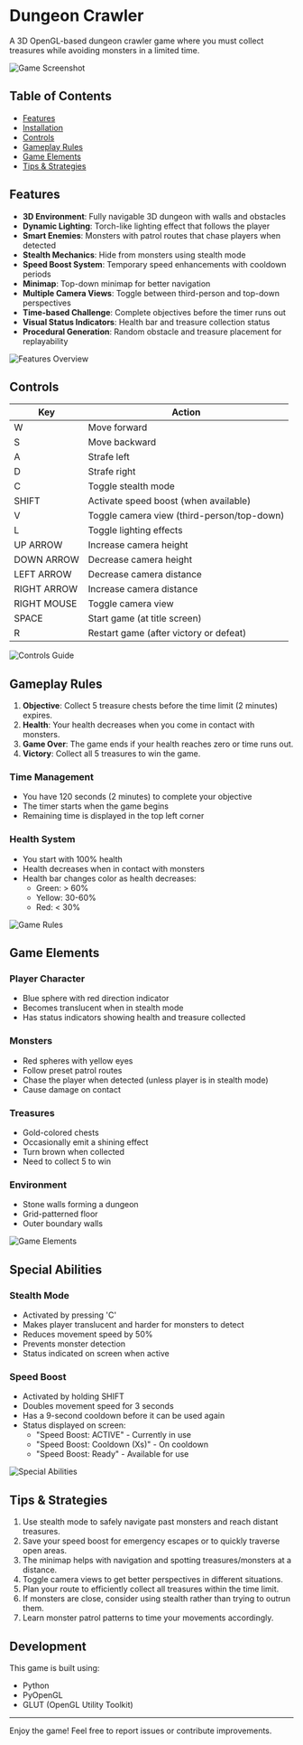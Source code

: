 # Dungeon Crawler

A 3D OpenGL-based dungeon crawler game where you must collect treasures while avoiding monsters in a limited time.

![Game Screenshot](screenshots/gameplay.png)

## Table of Contents
- [Features](#features)
- [Installation](#installation)
- [Controls](#controls)
- [Gameplay Rules](#gameplay-rules)
- [Game Elements](#game-elements)
- [Tips & Strategies](#tips--strategies)

## Features

- **3D Environment**: Fully navigable 3D dungeon with walls and obstacles
- **Dynamic Lighting**: Torch-like lighting effect that follows the player
- **Smart Enemies**: Monsters with patrol routes that chase players when detected
- **Stealth Mechanics**: Hide from monsters using stealth mode
- **Speed Boost System**: Temporary speed enhancements with cooldown periods
- **Minimap**: Top-down minimap for better navigation
- **Multiple Camera Views**: Toggle between third-person and top-down perspectives
- **Time-based Challenge**: Complete objectives before the timer runs out
- **Visual Status Indicators**: Health bar and treasure collection status
- **Procedural Generation**: Random obstacle and treasure placement for replayability

![Features Overview](screenshots/features.png)



## Controls

| Key           | Action                                           |
|---------------|--------------------------------------------------|
| W             | Move forward                                     |
| S             | Move backward                                    |
| A             | Strafe left                                      |
| D             | Strafe right                                     |
| C             | Toggle stealth mode                              |
| SHIFT         | Activate speed boost (when available)            |
| V             | Toggle camera view (third-person/top-down)       |
| L             | Toggle lighting effects                          |
| UP ARROW      | Increase camera height                           |
| DOWN ARROW    | Decrease camera height                           |
| LEFT ARROW    | Decrease camera distance                         |
| RIGHT ARROW   | Increase camera distance                         |
| RIGHT MOUSE   | Toggle camera view                               |
| SPACE         | Start game (at title screen)                     |
| R             | Restart game (after victory or defeat)           |

![Controls Guide](screenshots/controls.png)

## Gameplay Rules

1. **Objective**: Collect 5 treasure chests before the time limit (2 minutes) expires.
2. **Health**: Your health decreases when you come in contact with monsters.
3. **Game Over**: The game ends if your health reaches zero or time runs out.
4. **Victory**: Collect all 5 treasures to win the game.

### Time Management
- You have 120 seconds (2 minutes) to complete your objective
- The timer starts when the game begins
- Remaining time is displayed in the top left corner

### Health System
- You start with 100% health
- Health decreases when in contact with monsters
- Health bar changes color as health decreases:
  - Green: > 60%
  - Yellow: 30-60%
  - Red: < 30%

![Game Rules](screenshots/rules.png)

## Game Elements

### Player Character
- Blue sphere with red direction indicator
- Becomes translucent when in stealth mode
- Has status indicators showing health and treasure collected

### Monsters
- Red spheres with yellow eyes
- Follow preset patrol routes
- Chase the player when detected (unless player is in stealth mode)
- Cause damage on contact

### Treasures
- Gold-colored chests
- Occasionally emit a shining effect
- Turn brown when collected
- Need to collect 5 to win

### Environment
- Stone walls forming a dungeon
- Grid-patterned floor
- Outer boundary walls

![Game Elements](screenshots/elements.png)

## Special Abilities

### Stealth Mode
- Activated by pressing 'C'
- Makes player translucent and harder for monsters to detect
- Reduces movement speed by 50%
- Prevents monster detection
- Status indicated on screen when active

### Speed Boost
- Activated by holding SHIFT
- Doubles movement speed for 3 seconds
- Has a 9-second cooldown before it can be used again
- Status displayed on screen:
  - "Speed Boost: ACTIVE" - Currently in use
  - "Speed Boost: Cooldown (Xs)" - On cooldown
  - "Speed Boost: Ready" - Available for use

![Special Abilities](screenshots/abilities.png)

## Tips & Strategies

1. Use stealth mode to safely navigate past monsters and reach distant treasures.
2. Save your speed boost for emergency escapes or to quickly traverse open areas.
3. The minimap helps with navigation and spotting treasures/monsters at a distance.
4. Toggle camera views to get better perspectives in different situations.
5. Plan your route to efficiently collect all treasures within the time limit.
6. If monsters are close, consider using stealth rather than trying to outrun them.
7. Learn monster patrol patterns to time your movements accordingly.

## Development

This game is built using:
- Python
- PyOpenGL
- GLUT (OpenGL Utility Toolkit)




---

Enjoy the game! Feel free to report issues or contribute improvements.
